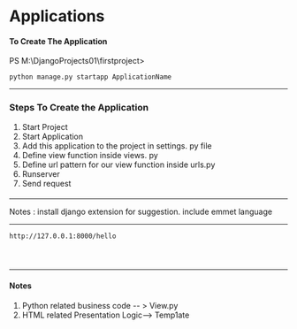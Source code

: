 <!-- @format -->

# Applications

#### To Create The Application

PS M:\DjangoProjects01\firstproject>

```
python manage.py startapp ApplicationName
```

---

### Steps To Create the Application

1. Start Project
2. Start Application
3. Add this application to the project in settings. py file
4. Define view function inside views. py
5. Define url pattern for our view function inside urls.py
6. Runserver
7. Send request

####

---

Notes : install django extension for suggestion. include emmet language

---

```
http://127.0.0.1:8000/hello
```

####

```

```

####

```

```

---

#### Notes

1. Python related business code -- > View.py
2. HTML related Presentation Logic--> Temp1ate
